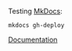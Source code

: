 Testing [MkDocs](http://www.mkdocs.org/):

```
mkdocs gh-deploy
```

[Documentation](http://tomaszgolan.github.io/mkdocs_helloworld/)
